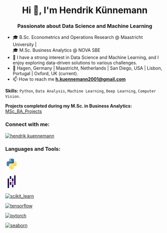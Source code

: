 <h1 align="center">Hi 👋, I'm Hendrik Künnemann</h1>
<h3 align="center">Passionate about Data Science and Machine Learning</h3>

- 🎓 B.Sc. Econometrics and Operations Research @ Maastricht University |\
🎓 M.Sc. Business Analytics @ NOVA SBE
- 🔎 I have a strong interest in Data Science and Machine Learning, and I enjoy exploring data-driven solutions to various challenges.
- 📍 Hagen, Germany | Maastricht, Netherlands | San Diego, USA | Lisbon, Portugal | Oxford, UK (current).
- 📫 How to reach me **h.kuennemann2001@gmail.com**

**Skills:**
`Python`, `Data Analysis`, `Machine Learning`, `Deep Learning`, `Computer Vision`.

**Projects completed during my M.Sc. in Business Analytics:** [MSc_BA_Projects](https://github.com/hkuennemann/MSc_BA_Projects)

<h3 align="left">Connect with me:</h3>
<p align="left">
<a href="https://linkedin.com/in/hendrik-kuennemann" target="blank"><img align="center" src="https://raw.githubusercontent.com/rahuldkjain/github-profile-readme-generator/master/src/images/icons/Social/linked-in-alt.svg" alt="hendrik kuennemann" height="30" width="40" /></a>
</p>

<h3 align="left">Languages and Tools:</h3>

<p align="left">

<a href="https://www.python.org" target="_blank" rel="noreferrer"> <img src="https://raw.githubusercontent.com/devicons/devicon/master/icons/python/python-original.svg" alt="python" width="40" height="40"/> </a> 

<a href="https://pandas.pydata.org/" target="_blank" rel="noreferrer"> <img src="https://raw.githubusercontent.com/devicons/devicon/2ae2a900d2f041da66e950e4d48052658d850630/icons/pandas/pandas-original.svg" alt="pandas" width="40" height="40"/> </a> 

<a href="https://scikit-learn.org/" target="_blank" rel="noreferrer"> <img src="https://upload.wikimedia.org/wikipedia/commons/0/05/Scikit_learn_logo_small.svg" alt="scikit_learn" width="40" height="40"/> </a> 

<a href="https://www.tensorflow.org" target="_blank" rel="noreferrer"> <img src="https://www.vectorlogo.zone/logos/tensorflow/tensorflow-icon.svg" alt="tensorflow" width="40" height="40"/> </a> 

<a href="´https://pytorch.org" target="_blank" rel="noreferrer"> <img src="https://www.vectorlogo.zone/logos/pytorch/pytorch-icon.svg" alt="pytorch" width="40" height="40"/> </a> 

<a href="https://seaborn.pydata.org/" target="_blank" rel="noreferrer"> <img src="https://seaborn.pydata.org/_images/logo-mark-lightbg.svg" alt="seaborn" width="40" height="40"/> </a> 

</p>
